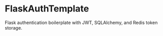 # FlaskAuthTemplate
Flask authentication boilerplate with JWT, SQLAlchemy, and Redis token storage.
